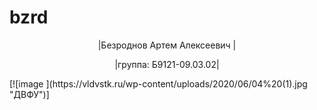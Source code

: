# bzrd
<head>
<p align="center"> |Безроднов Артем Алексеевич |</p>
<p align="center"> |группа: Б9121-09.03.02| </p>
</head>
  <body>
 [![image ](https://vldvstk.ru/wp-content/uploads/2020/06/04%20(1).jpg "ДВФУ")]
  </body>
